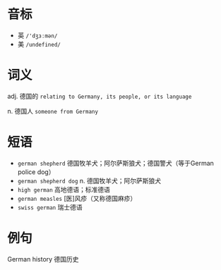 # 音标

- 英 `/'dʒɜːmən/`
- 美 `/undefined/`

# 词义

adj. 德国的
`relating to Germany, its people, or its language`

n. 德国人
`someone from Germany`

# 短语

- `german shepherd` 德国牧羊犬；阿尔萨斯狼犬；德国警犬（等于German police dog）
- `german shepherd dog` n. 德国牧羊犬；阿尔萨斯狼犬
- `high german` 高地德语；标准德语
- `german measles` [医]风疹（又称德国麻疹）
- `swiss german` 瑞士德语

# 例句

German history
德国历史


